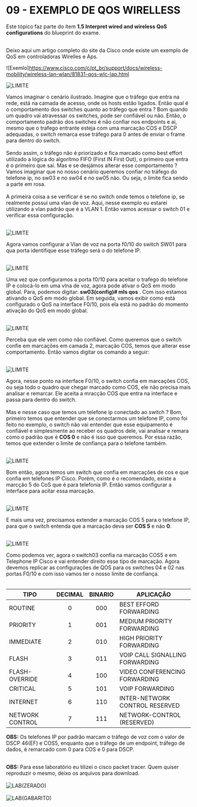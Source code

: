 # 09 - EXEMPLO DE QOS WIRELLESS

Este tópico faz parte do ítem **1.5 Interpret wired and wireless QoS configurations** do blueprint do exame. <br></br>











Deixo aqui um artigo completo do site da Cisco onde existe um exemplo de QoS em controladoras Wirelles e Aps.

![Exemlo]<https://www.cisco.com/c/pt_br/support/docs/wireless-mobility/wireless-lan-wlan/81831-qos-wlc-lap.html>

![LIMITE](Imagens/00-cenario.png)

Vamos imaginar o cenário ilustrado. Imagine que o tráfego que entra na rede, está na camada de acesso, onde os hosts estão ligados. Então qual é o comportamento dos switches quanto ao tráfego que entra ? Bom quando um quadro vai atravessar os switches, pode ser confiável ou não. Então, o comportamento padrão dos switches é não confiar nos endpoints e ai, mesmo que o trafego entrante esteja com uma marcação COS e DSCP adequadas, o switch remarca esse tráfego para 0 antes de enviar o frame para dentro do switch. <br></br>
Sendo assim, o tráfego não é priorizado e fica marcado como best effort utilizado a lógica do algorítmo FIFO (First IN First Out), o primeiro que entra é o primeiro que sai. Mas e se desjámos alterar esse comportamento ? Vamos imaginar que no nosso cenário queremos confiar no tráfego do telefone ip, no sw03 e no sw04 e no sw05 não. Ou seja, o limite fica sendo a parte em rosa.<br></br>
A primeira coisa a se verificar é se no switch onde temos o telefone ip, se realmente possui uma vlan de voz. Aqui, nesse exemplo eu estarei utilizando a vlan padrão que é a VLAN 1. Então vamos acessar o switch 01 e verificar essa configuração. <br></br>

![LIMITE](Imagens/01-voice_vlan.png)

Agora vamos configurar a Vlan de voz na porta f0/10 do switch SW01 para qua porta identifique esse tráfego será o do telefone IP. <br></br>

![LIMITE](Imagens/02-voice_vlan.png)

Uma vez que configuramos a porta f0/10 para aceitar o trafego do telefone IP e colocá-lo em uma vlna de voz, agora pode ativar o QoS em modo global. Para, podemos digitar: **sw03(config)# mls qos** . Com isso estamos ativando o QoS em modo global. Em seguida, vamos exibir como está configurado o QoS na interface F0/10, pois ela está no padrão do momento ativação do QoS em modo global. <br></br>

![LIMITE](Imagens/03-mls_qos.png)

Perceba que ele vem como não confiável. Como queremos que o switch confie em marcações em camada 2, marcação COS, temos que alterar esse comportamento. Então vamos digitar os comando a seguir: <br></br>

![LIMITE](Imagens/04-mls_qos_cos.png)

Agora, nesse ponto na interface F0/10, o switch confia em marcações COS, ou seja todo o quadro que chegar marcado como COS, ele não precisa mais analisar e remarcar. Ele aceita a mracção COS que entra na interface e passa para dentro do switch. <br></br>
Mas e nesse caso que temos um telefone ip conectado ao switch ? Bom, primeiro temos que entender que se conectarmos um telefone IP, como foi feito no exemplo, o switch não vai entender que esse equipamento é confiável e simplesmente ao receber os quadros dele, vai analisar e remara como o padrão que é **COS 0** e não é isso que queremos. Por essa razão, temos que extender o limite de confiança para o telefone também. <br></br>

![LIMITE](Imagens/05-mls_qos_cisco_phone.png)

Bom então, agora temos um switch que confia em marcações de cos e que confia em telefones IP Cisco. Porém, como é o recomendado, existe a marcção 5 do CoS que é para telefonia IP. Então vamos configurar a interface para acitar essa marcação. <br></br>

![LIMITE](Imagens/06-mls_qos_voip.png)

E mais uma vez, precisamos extender a marcação COS 5 para o telefone IP, para que o switch entenda que a marcação deva ser **COS 5** e não **0**. <br></br>

![LIMITE](Imagens/07-mls_qos_voip_extend.png)

Como podemos ver, agora o switch03 confia na marcação COS5 e em Telephone IP Cisco e vai entender direito esse tipo de marcação. Agora devemos replicar as configurações de QOS para os switches 04 e 02 nas portas F0/10 e com isso vamos ter o nosso limite de confiança. <br></br>

| TIPO            | DECIMAL | BINARIO | APLICAÇÂO                          |
|---------------- |:------: | :-----: |----------------------------------- |
| ROUTINE         | 0       |  000    | BEST EFFORD FORWARDING             |
| PRIORITY        | 1       |  001    | MEDIUM PRIORITY FORWARDING         |
| IMMEDIATE       | 2       |  010    | HIGH PRIORITY FORWARDING           |
| FLASH           | 3       |  011    | VOIP CALL SIGNALLING FORWARDING    |
| FLASH-OVERRIDE  | 4       |  100    | VIDEO CONFERENCING FORWARDING      |
| CRITICAL        | 5       |  101    | VOIP FORWARDING                    |
| INTERNET        | 6       |  110    | INTER-NETWORK CONTROL RESERVED     |
| NETWORK CONTROL | 7       |  111    | NETWORK-CONTROL (RESERVED)         |

**OBS:** Os telefones IP por padrão marcam o tráfego de voz com o valor de DSCP 46(EF) e COS5, enquanto que o tráfego  de um endpoint, tráfego de dados, é remarcado com 0 para COS e 0 para DSCP. <br></br>

**OBS:** Para esse laboratório eu tilizei o cisco packet tracer. Quem quiser reproduzir o mesmo, deixo os arquivos para download.<br></br>
![LAB(ZERADO)](Arquivos/Limite_de_confianca(QoS).pkt) <br></br>
![LAB(GABARITO)](Arquivos/Limite_de_confianca(QoS)_(Gabarito).pkt)